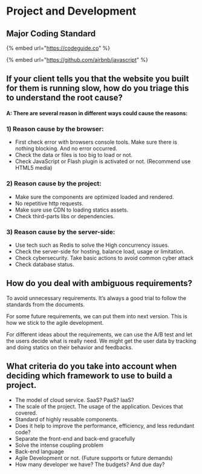 # Project and Development

## Major Coding Standard

{% embed url="https://codeguide.co" %}

{% embed url="https://github.com/airbnb/javascript" %}

## If your client tells you that the website you built for them is running slow, how do you triage this to understand the root cause?

#### A: There are several reason in different ways could cause the reasons:

### 1\)    Reason cause by the browser:

* First check error with browsers console tools. Make sure there is nothing blocking. And no error occurred.
* Check the data or files is too big to load or not.
* Check JavaScript or Flash plugin is activated or not. \(Recommend use HTML5 media\)

### 2\)    Reason cause by the project:

* Make sure the components are optimized loaded and rendered.
* No repetitive http requests.
* Make sure use CDN to loading statics assets.
* Check third-parts libs or dependencies.

### 3\)    Reason cause by the server-side:

* Use tech such as Redis to solve the High concurrency issues.
* Check the server-side for hosting, balance load, usage or limitation.
* Check cybersecurity. Take basic actions to avoid common cyber attack
* Check database status.

## How do you deal with ambiguous requirements?

To avoid unnecessary requirements. It’s always a good trial to follow the standards from the documents. 

For some future requirements, we can put them into next version. This is how we stick to the agile development. 

For different ideas about the requirements, we can use the A/B test and let the users decide what is really need. We might get the user data by tracking and doing statics on their behavior and feedbacks.

## What criteria do you take into account when deciding which framework to use to build a project.

* The model of cloud service. SaaS? PaaS? IaaS?
* The scale of the project. The usage of the application. Devices that covered.
* Standard of highly reusable components.
* Does it help to improve the performance, efficiency, and less redundant code?
* Separate the front-end and back-end gracefully
* Solve the intense coupling problem
* Back-end language
* Agile Development or not. \(Future supports or future demands\)
* How many developer we have? The budgets? And due day?



